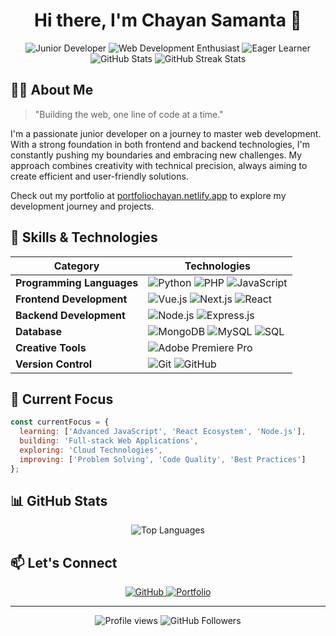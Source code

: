 <div align="center">
  <h1>Hi there, I'm Chayan Samanta 👋</h1>
  <img src="https://img.shields.io/badge/Junior-Developer-FF6B6B?style=for-the-badge" alt="Junior Developer">
  <img src="https://img.shields.io/badge/Web_Development-Enthusiast-4CAF50?style=for-the-badge" alt="Web Development Enthusiast">
  <img src="https://img.shields.io/badge/Eager-Learner-FF9800?style=for-the-badge" alt="Eager Learner">
</div>

<div align="center">
  <img src="https://github-readme-stats.vercel.app/api?username=Chayan-Samanta&show_icons=true&theme=radical" alt="GitHub Stats">
  <img src="https://github-readme-streak-stats.herokuapp.com/?user=Chayan-Samanta&theme=radical" alt="GitHub Streak Stats">
</div>

## 👨‍💻 About Me

> "Building the web, one line of code at a time."

I'm a passionate junior developer on a journey to master web development. With a strong foundation in both frontend and backend technologies, I'm constantly pushing my boundaries and embracing new challenges. My approach combines creativity with technical precision, always aiming to create efficient and user-friendly solutions.

Check out my portfolio at [portfoliochayan.netlify.app](https://portfoliochayan.netlify.app) to explore my development journey and projects.

## 🚀 Skills & Technologies

<div align="center">

| Category | Technologies |
|----------|-------------|
| **Programming Languages** | ![Python](https://img.shields.io/badge/-Python-3776AB?style=for-the-badge&logo=python&logoColor=white) ![PHP](https://img.shields.io/badge/-PHP-777BB4?style=for-the-badge&logo=php&logoColor=white) ![JavaScript](https://img.shields.io/badge/-JavaScript-F7DF1E?style=for-the-badge&logo=javascript&logoColor=black) |
| **Frontend Development** | ![Vue.js](https://img.shields.io/badge/-Vue.js-4FC08D?style=for-the-badge&logo=vue.js&logoColor=white) ![Next.js](https://img.shields.io/badge/-Next.js-000000?style=for-the-badge&logo=next.js&logoColor=white) ![React](https://img.shields.io/badge/-React-61DAFB?style=for-the-badge&logo=react&logoColor=black) |
| **Backend Development** | ![Node.js](https://img.shields.io/badge/-Node.js-339933?style=for-the-badge&logo=node.js&logoColor=white) ![Express.js](https://img.shields.io/badge/-Express.js-000000?style=for-the-badge&logo=express&logoColor=white) |
| **Database** | ![MongoDB](https://img.shields.io/badge/-MongoDB-47A248?style=for-the-badge&logo=mongodb&logoColor=white) ![MySQL](https://img.shields.io/badge/-MySQL-4479A1?style=for-the-badge&logo=mysql&logoColor=white) ![SQL](https://img.shields.io/badge/-SQL-CC2927?style=for-the-badge&logo=microsoft-sql-server&logoColor=white) |
| **Creative Tools** | ![Adobe Premiere Pro](https://img.shields.io/badge/-Adobe_Premiere_Pro-9999FF?style=for-the-badge&logo=adobe-premiere-pro&logoColor=white) |
| **Version Control** | ![Git](https://img.shields.io/badge/-Git-F05032?style=for-the-badge&logo=git&logoColor=white) ![GitHub](https://img.shields.io/badge/-GitHub-181717?style=for-the-badge&logo=github) |

</div>

## 🌱 Current Focus

```javascript
const currentFocus = {
  learning: ['Advanced JavaScript', 'React Ecosystem', 'Node.js'],
  building: 'Full-stack Web Applications',
  exploring: 'Cloud Technologies',
  improving: ['Problem Solving', 'Code Quality', 'Best Practices']
};
```

## 📊 GitHub Stats

<div align="center">
  <img src="https://github-readme-stats.vercel.app/api/top-langs/?username=Chayan-Samanta&layout=compact&theme=radical" alt="Top Languages">
</div>

## 📫 Let's Connect

<div align="center">
  <a href="https://github.com/Chayan-Samanta">
    <img src="https://img.shields.io/badge/GitHub-Follow-181717?style=for-the-badge&logo=github" alt="GitHub">
  </a>
  <a href="https://portfoliochayan.netlify.app">
    <img src="https://img.shields.io/badge/Portfolio-Visit_Now-00C7B7?style=for-the-badge&logo=netlify" alt="Portfolio">
  </a>
</div>

---

<div align="center">
  <img src="https://komarev.com/ghpvc/?username=Chayan-Samanta&color=blueviolet&style=for-the-badge" alt="Profile views">
  <img src="https://img.shields.io/github/followers/Chayan-Samanta?style=for-the-badge&color=06d6a0" alt="GitHub Followers">
</div>
<!---
Chayan-Samanta/Chayan-Samanta is a ✨ special ✨ repository because its `README.md` (this file) appears on your GitHub profile.
You can click the Preview link to take a look at your changes.
--->
